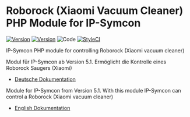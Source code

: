 Roborock (Xiaomi Vacuum Cleaner) PHP Module for IP-Symcon
===
[![Version](https://img.shields.io/badge/Symcon-PHPModule-red.svg)](https://www.symcon.de/service/dokumentation/entwicklerbereich/sdk-tools/sdk-php/)
[![Version](https://img.shields.io/badge/Symcon%20Version-%3E%205.1-green.svg)](https://www.symcon.de/service/dokumentation/installation/migration-v40-v41/)
![Code](https://img.shields.io/badge/Code-PHP-blue.svg)
[![StyleCI](https://github.styleci.io/repos/123504524/shield?branch=master)](https://github.styleci.io/repos/123504524)

IP-Symcon PHP module for controlling Roborock (Xiaomi vacuum cleaner)

Modul für IP-Symcon ab Version 5.1. Ermöglicht die Kontrolle eines Roborock Saugers (Xiaomi)

 - [Deutsche Dokumentation](docs/de/README.md "Deutsche Dokumentation")
 
Module for IP-Symcon from Version 5.1. With this module IP-Symcon can control a Roborock (Xiaomi vacuum cleaner)

 - [English Dokumentation](docs/en/README.md "English documentation") 